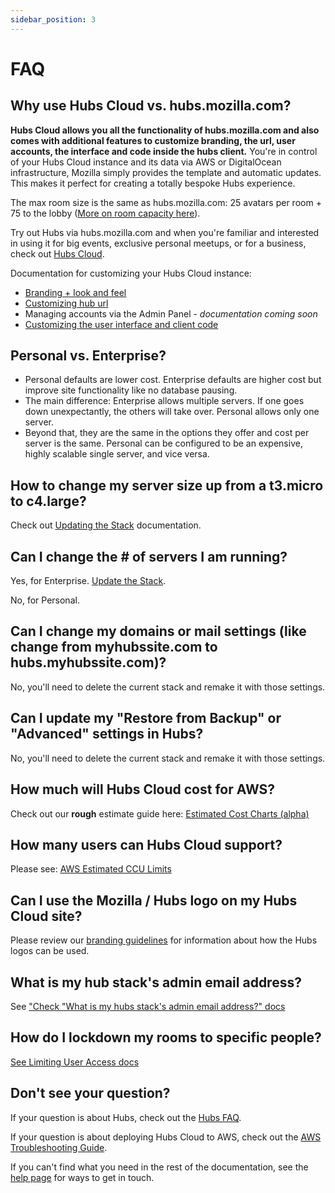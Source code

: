 ```yaml
---
sidebar_position: 3
---
```


# FAQ

## Why use Hubs Cloud vs. hubs.mozilla.com?

**Hubs Cloud allows you all the functionality of hubs.mozilla.com and also comes with additional features to customize branding, the url, user accounts, the interface and code inside the hubs client.** You're in control of your Hubs Cloud instance and its data via AWS or DigitalOcean infrastructure, Mozilla simply provides the template and automatic updates. This makes it perfect for creating a totally bespoke Hubs experience.

The max room size is the same as hubs.mozilla.com: 25 avatars per room + 75 to the lobby ([More on room capacity here](./hubs-faq.md#what-is-the-capacity-of-a-hubs-room)).

Try out Hubs via hubs.mozilla.com and when you're familiar and interested in using it for big events, exclusive personal meetups, or for a business, check out [Hubs Cloud](./hubs-cloud-intro.md).

Documentation for customizing your Hubs Cloud instance:

- [Branding + look and feel](./hubs-cloud-customizing-look-and-feel.md)
- [Customizing hub url](./hubs-cloud-aws-domain-recipes.md)
- Managing accounts via the Admin Panel - _documentation coming soon_
- [Customizing the user interface and client code](./hubs-cloud-custom-clients.md)

## Personal vs. Enterprise?

- Personal defaults are lower cost. Enterprise defaults are higher cost but improve site functionality like no database pausing.
- The main difference: Enterprise allows multiple servers. If one goes down unexpectantly, the others will take over. Personal allows only one server.
- Beyond that, they are the same in the options they offer and cost per server is the same. Personal can be configured to be an expensive, highly scalable single server, and vice versa.

## How to change my server size up from a t3.micro to c4.large?

Check out [Updating the Stack](./hubs-cloud-aws-updating-the-stack.md) documentation.

## Can I change the # of servers I am running?

Yes, for Enterprise. [Update the Stack](./hubs-cloud-aws-updating-the-stack.md).

No, for Personal.

## Can I change my domains or mail settings (like change from myhubssite.com to hubs.myhubssite.com)?

No, you'll need to delete the current stack and remake it with those settings.

## Can I update my "Restore from Backup" or "Advanced" settings in Hubs?

No, you'll need to delete the current stack and remake it with those settings.

## How much will Hubs Cloud cost for AWS?

Check out our **rough** estimate guide here: [Estimated Cost Charts (alpha)](./hubs-cloud-aws-estimated-cost-charts.md)

## How many users can Hubs Cloud support?

Please see: [AWS Estimated CCU Limits](./hubs-cloud-aws-estimated-ccu-limits.md)

## Can I use the Mozilla / Hubs logo on my Hubs Cloud site?

Please review our [branding guidelines](./hubs-cloud-branding.md) for information about how the Hubs logos can be used.

## What is my hub stack's admin email address?

See ["Check "What is my hubs stack's admin email address?" docs](./hubs-cloud-aws-troubleshooting.md#then-what-is-my-hub-stacks-admin-email-address)

## How do I lockdown my rooms to specific people?

[See Limiting User Access docs](./hubs-cloud-limiting-user-access.md)

## Don't see your question?

If your question is about Hubs, check out the [Hubs FAQ](./hubs-faq.md).

If your question is about deploying Hubs Cloud to AWS, check out the [AWS Troubleshooting Guide](./hubs-cloud-aws-troubleshooting.md).

If you can't find what you need in the rest of the documentation, see the [help page](./help.html) for ways to get in touch.

